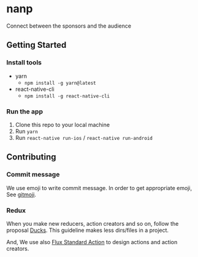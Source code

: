 # nanp

Connect between the sponsors and the audience

Getting Started
---------------

### Install tools

- yarn
    - `npm install -g yarn@latest`
- react-native-cli
    - `npm install -g react-native-cli`

### Run the app

1. Clone this repo to your local machine
2. Run `yarn`
3. Run `react-native run-ios` / `react-native run-android`

Contributing
------------

### Commit message

We use emoji to write commit message. In order to get appropriate emoji, See
[gitmoji](https://gitmoji.carloscuesta.me/).

### Redux

When you make new reducers, action creators and so on, follow the proposal
[Ducks](https://github.com/erikras/ducks-modular-redux). This guideline makes
less dirs/files in a project.

And, We use also [Flux Standard Action](https://github.com/acdlite/flux-standard-action) to design actions and action creators.

